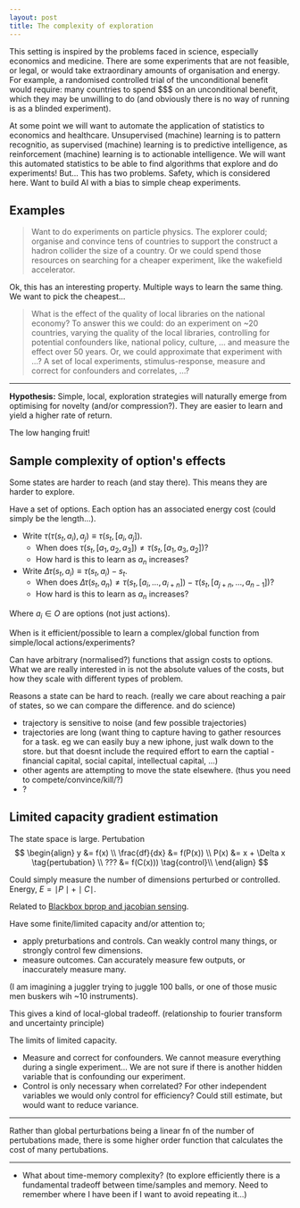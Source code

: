 ```yaml
---
layout: post
title: The complexity of exploration
---
```


This setting is inspired by the problems faced in science, especially economics and medicine. There are some experiments that are not feasible, or legal, or would take extraordinary amounts of organisation and energy. For example, a randomised controlled trial of the unconditional benefit would require: many countries to spend $$$ on an unconditional benefit, which they may be unwilling to do (and obviously there is no way of running is as a blinded experiment).

At some point we will want to automate the application of statistics to economics and healthcare. Unsupervised (machine) learning is to pattern recognitio, as supervised (machine) learning is to predictive intelligence, as reinforcement (machine) learning is to actionable intelligence. We will want this automated statistics to be able to find algorithms that explore and do experiments! But... This has two problems. Safety, which is considered here. Want to build AI with a bias to simple cheap experiments.

## Examples

> Want to do experiments on particle physics. The explorer could; organise and convince tens of countries to support the construct a hadron collider the size of a country. Or we could spend those resources on searching for a cheaper experiment, like the wakefield accelerator.

Ok, this has an interesting property. Multiple ways to learn the same thing. We want to pick the cheapest...

> What is the effect of the quality of local libraries on the national economy? To answer this we could: do an experiment on ~20 countries, varying the quality of the local libraries, controlling for potential confounders like, national policy, culture, ... and measure the effect over 50 years. Or, we could approximate that experiment with ...? A set of local experiments, stimulus-response, measure and correct for confounders and correlates, ...?



***

__Hypothesis:__ Simple, local, exploration strategies will naturally emerge from optimising for novelty (and/or compression?). They are easier to learn and yield a higher rate of return.

The low hanging fruit!

## Sample complexity of option's effects

Some states are harder to reach (and stay there). This means they are harder to explore.

Have a set of options. Each option has an associated energy cost (could simply be the length...).


- Write $\tau(\tau(s_t, a_i), a_j) \equiv \tau(s_t, [a_i, a_j])$.
  - When does $\tau(s_t, [a_1, a_2, a_3]) \neq \tau(s_t, [a_1, a_3, a_2])$?
  - How hard is this to learn as $a_n$ increases?
- Write $\Delta \tau(s_t, a_i) \equiv \tau(s_t, a_i)- s_t$.
  - When does $\Delta \tau(s_t, a_n) \neq \tau(s_t, [a_i, \dots, a_{i+n}]) - \tau(s_t, [a_{j+n}, \dots, a_{n-1}])$?
  - How hard is this to learn as $a_n$ increases?

Where $a_i\in O$ are options (not just actions).

When is it efficient/possible to learn a complex/global function from simple/local actions/experiments?

Can have arbitrary (normalised?) functions that assign costs to options. What we are really interested in is not the absolute values of the costs, but how they scale with different types of problem.

Reasons a state can be hard to reach. (really we care about reaching a pair of states, so we can compare the difference. and do science)

- trajectory is sensitive to noise (and few possible trajectories)
- trajectories are long (want thing to capture having to gather resources for a task. eg we can easily buy a new iphone, just walk down to the store. but that doesnt include the required effort to earn the captial - financial capital, social capital, intellectual capital, ...)
- other agents are attempting to move the state elsewhere. (thus you need to compete/convince/kill/?)
- ?

## Limited capacity gradient estimation

The state space is large.
Pertubation
$$
\begin{align}
y &= f(x) \\
\frac{df}{dx} &= f(P(x)) \\
P(x) &= x + \Delta x \tag{pertubation} \\
??? &= f(C(x))) \tag{control}\\
\end{align}
$$

Could simply measure the number of dimensions perturbed or controlled. Energy, $E=\mid P \mid + \mid C \mid$.

Related to [Blackbox bprop and jacobian sensing](https://papers.nips.cc/paper/7230-on-blackbox-backpropagation-and-jacobian-sensing.pdf).


Have some finite/limited capacity and/or attention to;
- apply preturbations and controls. Can weakly control many things, or strongly control few dimensions.
- measure outcomes. Can accurately measure few outputs, or inaccurately measure many.

(I am imagining a juggler trying to juggle 100 balls, or one of those music men buskers wih ~10 instruments).

This gives a kind of local-global tradeoff. (relationship to fourier transform and uncertainty principle)

The limits of limited capacity.

- Measure and correct for confounders. We cannot measure everything during a single experiment... We are not sure if there is another hidden variable that is confounding our experiment.
- Control is only necessary when correlated? For other independent variables we would only control for efficiency? Could still estimate, but would want to reduce variance.

***

Rather than global perturbations being a linear fn of the number of pertubations made, there is some higher order function that calculates the cost of many pertubations.

***

- What about time-memory complexity? (to explore efficiently there is a fundamental tradeoff between time/samples and memory. Need to remember where I have been if I want to avoid repeating it...)
